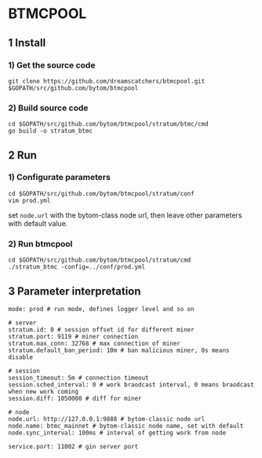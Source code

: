 BTMCPOOL
======

## 1 Install

### 1) Get the source code

```
git clone https://github.com/dreamscatchers/btmcpool.git $GOPATH/src/github.com/bytom/btmcpool
```

### 2) Build source code

```
cd $GOPATH/src/github.com/bytom/btmcpool/stratum/btmc/cmd
go build -o stratum_btmc
```

## 2 Run

### 1) Configurate parameters

```
cd $GOPATH/src/github.com/bytom/btmcpool/stratum/conf
vim prod.yml
```

set `node.url` with the bytom-class node url, then leave other parameters with default value.

### 2) Run btmcpool

```
cd $GOPATH/src/github.com/bytom/btmcpool/stratum/cmd
./stratum_btmc -config=../conf/prod.yml
```

## 3 Parameter interpretation

```
mode: prod # run mode, defines logger level and so on

# server
stratum.id: 0 # session offset id for different miner
stratum.port: 9119 # miner connection
stratum.max_conn: 32768 # max connection of miner
stratum.default_ban_period: 10m # ban malicious miner, 0s means disable

# session
session_timeout: 5m # connection timeout
session.sched_interval: 0 # work braodcast interval, 0 means braodcast when new work coming
session.diff: 1050000 # diff for miner

# node
node.url: http://127.0.0.1:9888 # bytom-classic node url
node.name: btmc_mainnet # bytom-classic node name, set with default
node.sync_interval: 100ms # interval of getting work from node

service.port: 11002 # gin server port
```
